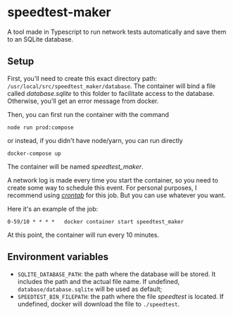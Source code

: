 # speedtest-maker

A tool made in Typescript to run network tests automatically and save them to an SQLite database.

## Setup

First, you'll need to create this exact directory path: `/usr/local/src/speedtest_maker/database`. The container will bind a file called *database.sqlite* to this folder to facilitate access to the database. Otherwise, you'll get an error message from docker.

Then, you can first run the container with the command
```
node run prod:compose
```
or instead, if you didn't have node/yarn, you can run directly
```
docker-compose up
```

The container will be named *speedtest_maker*.

A network log is made every time you start the container, so you need to create some way to schedule this event. For personal purposes, I recommend using *[crontab](https://en.wikipedia.org/wiki/Cron)* for this job. But you can use whatever you want.

Here it's an example of the job:
```
0-59/10 * * * *   docker container start speedtest_maker
```

At this point, the container will run every 10 minutes.

## Environment variables

- `SQLITE_DATABASE_PATH`: the path where the database will be stored. It includes the path and the actual file name. If undefined, `database/database.sqlite` will be used as default;
- `SPEEDTEST_BIN_FILEPATH`: the path where the file *speedtest* is located. If undefined, docker will download the file to `./speedtest`.